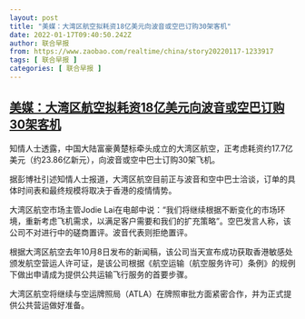 ```yaml
---
layout: post
title: "美媒：大湾区航空拟耗资18亿美元向波音或空巴订购30架客机"
date: 2022-01-17T09:40:50.242Z
author: 联合早报
from: https://www.zaobao.com/realtime/china/story20220117-1233917
tags: [ 联合早报 ]
categories: [ 联合早报 ]
---
```

<!--1642436280000-->
[美媒：大湾区航空拟耗资18亿美元向波音或空巴订购30架客机](https://www.zaobao.com/realtime/china/story20220117-1233917)
------

<div>
<p>知情人士透露，中国大陆富豪黄楚标牵头成立的大湾区航空，正考虑耗资约17.7亿美元（约23.86亿新元），向波音或空中巴士订购30架飞机。</p><p>据彭博社引述知情人士报道，大湾区航空目前正与波音和空中巴士洽谈，订单的具体时间表和最终规模将取决于香港的疫情情势。</p><p>大湾区航空市场主管Jodie Lai在电邮中说：“我们将继续根据不断变化的市场环境，重新考虑飞机需求，以满足客户需要和我们的扩充策略”。空巴发言人称，该公司不对进行中的磋商置评。波音代表则拒绝置评。</p><section id="imu"><div id="dfp-ad-imu1">        </div></section><p>根据大湾区航空去年10月8日发布的新闻稿，该公司当天宣布成功获取香港敏感处颁发航空营运人许可证，是该公司根据《航空运输（航空服务许可）条例》的规例下做出申请成为提供公共运输飞行服务的首要步骤。</p><p>大湾区航空将继续与空运牌照局（ATLA）在牌照审批方面紧密合作，并为正式提供公共营运做好准备。</p>      <div class="cx_paywall_placeholder" id="sph_cdp_40"></div>
</div>
